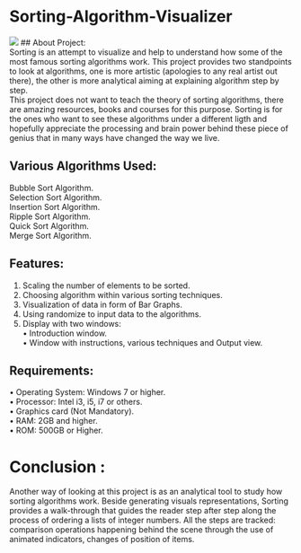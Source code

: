 # Sorting-Algorithm-Visualizer
<img src="sorting/output.gif" />
## About Project:<br />
Sorting is an attempt to visualize and help to understand how some of the most
famous sorting algorithms work. This project provides two standpoints to look at algorithms, one
is more artistic (apologies to any real artist out there), the other is more analytical aiming at
explaining algorithm step by step.<br />
This project does not want to teach the theory of sorting algorithms, there are amazing resources,
books and courses for this purpose. Sorting is for the ones who want to see these algorithms under
a different ligth and hopefully appreciate the processing and brain power behind these piece of
genius that in many ways have changed the way we live.

## Various Algorithms Used:<br />
Bubble Sort Algorithm.<br />
Selection Sort Algorithm.<br />
Insertion Sort Algorithm.<br />
Ripple Sort Algorithm.<br />
Quick Sort Algorithm.<br />
Merge Sort Algorithm.<br />


## Features:
1. Scaling the number of elements to be sorted.
2. Choosing algorithm within various sorting techniques.
3. Visualization of data in form of Bar Graphs.
4. Using randomize to input data to the algorithms.
5. Display with two windows:<br />
•	 Introduction window. <br />
•	Window with instructions, various techniques and Output view. 

## Requirements:
•	Operating System: Windows 7 or higher.<br />
•	Processor: Intel i3, i5, i7 or others.<br />
•	Graphics card (Not Mandatory).<br />
•	RAM: 2GB and higher.<br />
•	ROM: 500GB or Higher.<br />

# Conclusion :
Another way of looking at this project is as an analytical tool to study how sorting
algorithms work. Beside generating visuals representations, Sorting provides a walk-through that
guides the reader step after step along the process of ordering a lists of integer numbers.
All the steps are tracked: comparison operations happening behind the scene through the use of
animated indicators, changes of position of items.
